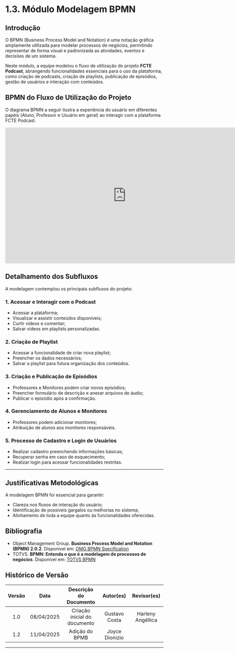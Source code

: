 # 1.3. Módulo Modelagem BPMN

## Introdução

O BPMN (Business Process Model and Notation) é uma notação gráfica amplamente utilizada para modelar processos de negócios, permitindo representar de forma visual e padronizada as atividades, eventos e decisões de um sistema.

Neste módulo, a equipe modelou o fluxo de utilização do projeto **FCTE Podcast**, abrangendo funcionalidades essenciais para o uso da plataforma, como criação de podcasts, criação de playlists, publicação de episódios, gestão de usuários e interação com conteúdos.

## BPMN do Fluxo de Utilização do Projeto

O diagrama BPMN a seguir ilustra a experiência do usuário em diferentes papéis (Aluno, Professor e Usuário em geral) ao interagir com a plataforma FCTE Podcast.

<iframe width="768" height="432" src="https://miro.com/app/live-embed/uXjVIGNxyJY=/?moveToViewport=17092,8993,3122,6850&embedId=534177156426" frameborder="0" scrolling="no" allow="fullscreen; clipboard-read; clipboard-write" allowfullscreen></iframe>

## Detalhamento dos Subfluxos

A modelagem contemplou os principais subfluxos do projeto:

### 1. Acessar e Interagir com o Podcast

- Acessar a plataforma;
- Visualizar e assistir conteúdos disponíveis;
- Curtir vídeos e comentar;
- Salvar vídeos em playlists personalizadas.

### 2. Criação de Playlist

- Acessar a funcionalidade de criar nova playlist;
- Preencher os dados necessários;
- Salvar a playlist para futura organização dos conteúdos.

### 3. Criação e Publicação de Episódios

- Professores e Monitores podem criar novos episódios;
- Preencher formulário de descrição e anexar arquivos de áudio;
- Publicar o episódio após a confirmação.

### 4. Gerenciamento de Alunos e Monitores

- Professores podem adicionar monitores;
- Atribuição de alunos aos monitores responsáveis.

### 5. Processo de Cadastro e Login de Usuários

- Realizar cadastro preenchendo informações básicas;
- Recuperar senha em caso de esquecimento;
- Realizar login para acessar funcionalidades restritas.

---

## Justificativas Metodológicas

A modelagem BPMN foi essencial para garantir:
- Clareza nos fluxos de interação do usuário;
- Identificação de possíveis gargalos ou melhorias no sistema;
- Alinhamento de toda a equipe quanto às funcionalidades oferecidas.

## Bibliografia

- Object Management Group. **Business Process Model and Notation (BPMN) 2.0.2**. Disponível em: [OMG BPMN Specification](https://www.omg.org/spec/BPMN/2.0.2/)
- TOTVS. **BPMN: Entenda o que é a modelagem de processos de negócios**. Disponível em: [TOTVS BPMN](https://www.totvs.com/blog/gestao-industrial/bpmn/)

## Histórico de Versão

| Versão | Data       | Descrição do Documento         | Autor(es)        | Revisor(es)          |
|:------:|:----------:|:------------------------------:|:----------------:|:--------------------:|
| 1.0    | 08/04/2025 | Criação inicial do documento    | Gustavo Costa    | Harleny Angéllica    |
| 1.2    | 11/04/2025 | Adição do BPMB    | Joyce Dionizio    |    |

---
